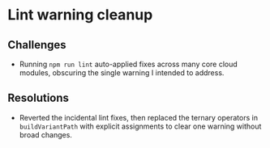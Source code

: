 # Lint warning cleanup

## Challenges
- Running `npm run lint` auto-applied fixes across many core cloud modules, obscuring the single warning I intended to address.

## Resolutions
- Reverted the incidental lint fixes, then replaced the ternary operators in `buildVariantPath` with explicit assignments to clear one warning without broad changes.
